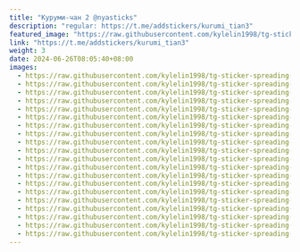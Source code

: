 ```yaml
---
title: "Куруми-чан 2 @nyasticks"
description: "regular: https://t.me/addstickers/kurumi_tian3"
featured_image: "https://raw.githubusercontent.com/kylelin1998/tg-sticker-spreading-worldwide-images/main/img/1eda4255-97e4-4152-ac71-2e4d69dfaf2b.jpg"
link: "https://t.me/addstickers/kurumi_tian3"
weight: 3
date: 2024-06-26T08:05:40+08:00
images:
  - https://raw.githubusercontent.com/kylelin1998/tg-sticker-spreading-worldwide-images/main/img/1eda4255-97e4-4152-ac71-2e4d69dfaf2b.jpg
  - https://raw.githubusercontent.com/kylelin1998/tg-sticker-spreading-worldwide-images/main/img/affb5444-2d65-4a56-8385-a77498429baa.jpg
  - https://raw.githubusercontent.com/kylelin1998/tg-sticker-spreading-worldwide-images/main/img/33caa42c-973f-4e51-8de8-96d39cacd9d2.jpg
  - https://raw.githubusercontent.com/kylelin1998/tg-sticker-spreading-worldwide-images/main/img/04e78a28-aa2b-4585-bcd9-270f9f6587a0.jpg
  - https://raw.githubusercontent.com/kylelin1998/tg-sticker-spreading-worldwide-images/main/img/59509b0a-6f26-4d98-b61b-19dd59720862.jpg
  - https://raw.githubusercontent.com/kylelin1998/tg-sticker-spreading-worldwide-images/main/img/7f4323d7-427d-4778-865c-21e8ef86e821.jpg
  - https://raw.githubusercontent.com/kylelin1998/tg-sticker-spreading-worldwide-images/main/img/70ff39e3-5043-4710-999e-3ceea5689c20.jpg
  - https://raw.githubusercontent.com/kylelin1998/tg-sticker-spreading-worldwide-images/main/img/0c108419-c121-4549-a865-b193e5f62267.jpg
  - https://raw.githubusercontent.com/kylelin1998/tg-sticker-spreading-worldwide-images/main/img/dae45512-dc39-4787-931b-d6418aceabc3.jpg
  - https://raw.githubusercontent.com/kylelin1998/tg-sticker-spreading-worldwide-images/main/img/ff8bf082-3e77-4d1b-aae0-dedb971efca2.jpg
  - https://raw.githubusercontent.com/kylelin1998/tg-sticker-spreading-worldwide-images/main/img/6d91e4ae-955a-4a79-b680-c9e264b74e77.jpg
  - https://raw.githubusercontent.com/kylelin1998/tg-sticker-spreading-worldwide-images/main/img/15678293-3f02-45e7-8721-0b3f6f09d404.jpg
  - https://raw.githubusercontent.com/kylelin1998/tg-sticker-spreading-worldwide-images/main/img/47d56833-1078-4587-834d-c2f78077bb5e.jpg
  - https://raw.githubusercontent.com/kylelin1998/tg-sticker-spreading-worldwide-images/main/img/ccc5c025-3336-4b9c-910e-bd9bfdb71934.jpg
  - https://raw.githubusercontent.com/kylelin1998/tg-sticker-spreading-worldwide-images/main/img/2758c579-682a-4ac4-94c6-c595ebece10d.jpg
  - https://raw.githubusercontent.com/kylelin1998/tg-sticker-spreading-worldwide-images/main/img/0e6dd382-30cb-4f48-8b25-593c065844b7.jpg
  - https://raw.githubusercontent.com/kylelin1998/tg-sticker-spreading-worldwide-images/main/img/3edd55e3-9d94-434b-b8d0-b81b228df400.jpg
  - https://raw.githubusercontent.com/kylelin1998/tg-sticker-spreading-worldwide-images/main/img/612e73b0-7ff5-40f6-89f5-d755207072cf.jpg
  - https://raw.githubusercontent.com/kylelin1998/tg-sticker-spreading-worldwide-images/main/img/d66cca7e-5af4-47ca-95f6-11b7de23fceb.jpg
  - https://raw.githubusercontent.com/kylelin1998/tg-sticker-spreading-worldwide-images/main/img/73c7d806-3bba-4ba6-9400-f72cf5e3de21.jpg
---
```

